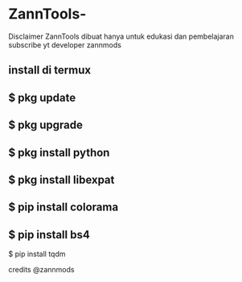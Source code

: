 # ZannTools-
Disclaimer ZannTools dibuat hanya untuk edukasi dan pembelajaran subscribe yt developer zannmods

install di termux 
------------------------
$ pkg update
------------------------
$ pkg upgrade
------------------------
$ pkg install python 
------------------------
$ pkg install libexpat
------------------------
$ pip install colorama
-------------------------
$ pip install bs4
-------------------------
$ pip install tqdm

credits @zannmods
